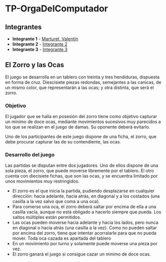 # TP-OrgaDelComputador

## Integrantes

* **Integrante 1** - [Marturet, Valentín](https://github.com/ValentinMarturet)
* **Integrante 2** - [Integrante 2](https://github.com/ValentinMarturet/TP-OrgaDelComputador)
* **Integrante 3** - [Integrante 3](https://github.com/ValentinMarturet/TP-OrgaDelComputador)


## El Zorro y las Ocas

El juego se desarrolla en un tablero con treinta y tres hendiduras, dispuesta en forma de cruz.
Diescisiete piezas redondas, semejantes a las canicas, de un mismo color, que representarán a las ocas; y otra distinta, que será el zorro.

### Objetivo

El jugador que se halla en posesión del zorro tiene como objetivo capturar un mínimo de doce ocas, mediante movimientos sucesivos muy parecidos a los que se realizan en el juego de damas. Su oponente deberá evitarlo.

Uno de los participantes de este juego dispone de una ficha, el zorro, que debe procurar capturar las de su contendiente, las ocas.

### Desarrollo del juego

Las partidas se disputan entre dos jugadores. Uno de ellos dispone de una sola pieza, el zorro, que puede moverse libremente por el tablero. El otro cuenta con diecisiete fichas, que son las ocas, y se encuentra limitado por unos movimientos muy restringidos.

- El zorro es el que inicia la partida, pudiendo desplazarse en cualquier dirección: hacia adelante, hacia atrás, en diagonal y a los costados (una casilla a la vez salvo que coma a una oca).
- Para comerse una oca, el zorro deberá saltar por encima de ella a una casilla vacía, aunque no está obligado a hacerlo siempre que pueda. Los saltos múltiples están permitidos.
- Las ocas pueden moverse hacia adelante y hacia los lados, pero nunca en diagonal o hacia atrás (una casilla a la vez). Como no pueden saltar por encima del zorro, tiene que intentar acorralarle para que no pueda mover. Toda oca cazada es apartada del tablero
- En un movimiento por turno y solamente puede moverse una pieza por vez.
- El zorro ganará el juego si consigue cazar un minimo de doce ocas.